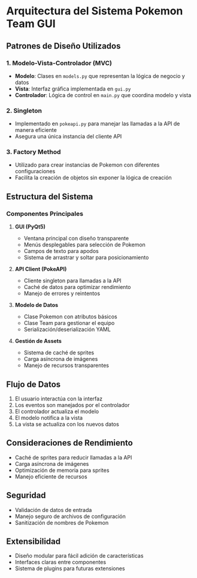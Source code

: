 # Arquitectura del Sistema Pokemon Team GUI

## Patrones de Diseño Utilizados

### 1. Modelo-Vista-Controlador (MVC)
- **Modelo**: Clases en `models.py` que representan la lógica de negocio y datos
- **Vista**: Interfaz gráfica implementada en `gui.py`
- **Controlador**: Lógica de control en `main.py` que coordina modelo y vista

### 2. Singleton
- Implementado en `pokeapi.py` para manejar las llamadas a la API de manera eficiente
- Asegura una única instancia del cliente API

### 3. Factory Method
- Utilizado para crear instancias de Pokemon con diferentes configuraciones
- Facilita la creación de objetos sin exponer la lógica de creación

## Estructura del Sistema

### Componentes Principales

1. **GUI (PyQt5)**
   - Ventana principal con diseño transparente
   - Menús desplegables para selección de Pokemon
   - Campos de texto para apodos
   - Sistema de arrastrar y soltar para posicionamiento

2. **API Client (PokeAPI)**
   - Cliente singleton para llamadas a la API
   - Caché de datos para optimizar rendimiento
   - Manejo de errores y reintentos

3. **Modelo de Datos**
   - Clase Pokemon con atributos básicos
   - Clase Team para gestionar el equipo
   - Serialización/deserialización YAML

4. **Gestión de Assets**
   - Sistema de caché de sprites
   - Carga asíncrona de imágenes
   - Manejo de recursos transparentes

## Flujo de Datos

1. El usuario interactúa con la interfaz
2. Los eventos son manejados por el controlador
3. El controlador actualiza el modelo
4. El modelo notifica a la vista
5. La vista se actualiza con los nuevos datos

## Consideraciones de Rendimiento

- Caché de sprites para reducir llamadas a la API
- Carga asíncrona de imágenes
- Optimización de memoria para sprites
- Manejo eficiente de recursos

## Seguridad

- Validación de datos de entrada
- Manejo seguro de archivos de configuración
- Sanitización de nombres de Pokemon

## Extensibilidad

- Diseño modular para fácil adición de características
- Interfaces claras entre componentes
- Sistema de plugins para futuras extensiones 
